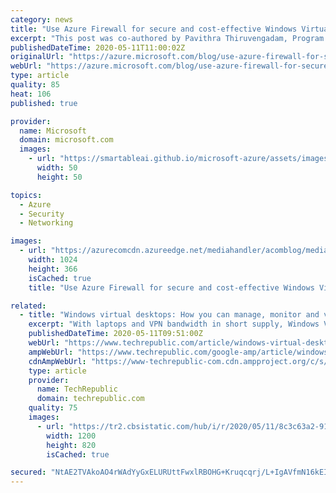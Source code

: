 ```yaml
---
category: news
title: "Use Azure Firewall for secure and cost-effective Windows Virtual Desktop protection"
excerpt: "This post was co-authored by Pavithra Thiruvengadam, Program Manager, Windows Virtual Desktop\n\nWork from home policies require many IT organizations to address fundamental changes in capacity, network, security, and governance. Many employees aren't protected by the layered security policies associated"
publishedDateTime: 2020-05-11T11:00:02Z
originalUrl: "https://azure.microsoft.com/blog/use-azure-firewall-for-secure-and-cost-effective-windows-virtual-desktop-protection/"
webUrl: "https://azure.microsoft.com/blog/use-azure-firewall-for-secure-and-cost-effective-windows-virtual-desktop-protection/"
type: article
quality: 85
heat: 106
published: true

provider:
  name: Microsoft
  domain: microsoft.com
  images:
    - url: "https://smartableai.github.io/microsoft-azure/assets/images/organizations/microsoft.com-50x50.jpg"
      width: 50
      height: 50

topics:
  - Azure
  - Security
  - Networking

images:
  - url: "https://azurecomcdn.azureedge.net/mediahandler/acomblog/media/Default/blog/8a177079-5ce9-44bd-97bb-ebcc6c30eaa0.png"
    width: 1024
    height: 366
    isCached: true
    title: "Use Azure Firewall for secure and cost-effective Windows Virtual Desktop protection"

related:
  - title: "Windows virtual desktops: How you can manage, monitor and virtualise devices remotely"
    excerpt: "With laptops and VPN bandwidth in short supply, Windows Virtual Desktop and Microsoft Endpoint Manager come into their own as ways to keep staff not just working, but also productive and secure."
    publishedDateTime: 2020-05-11T09:51:00Z
    webUrl: "https://www.techrepublic.com/article/windows-virtual-desktops-how-you-can-manage-monitor-and-virtualise-devices-remotely/"
    ampWebUrl: "https://www.techrepublic.com/google-amp/article/windows-virtual-desktops-how-you-can-manage-monitor-and-virtualise-devices-remotely/"
    cdnAmpWebUrl: "https://www-techrepublic-com.cdn.ampproject.org/c/s/www.techrepublic.com/google-amp/article/windows-virtual-desktops-how-you-can-manage-monitor-and-virtualise-devices-remotely/"
    type: article
    provider:
      name: TechRepublic
      domain: techrepublic.com
    quality: 75
    images:
      - url: "https://tr2.cbsistatic.com/hub/i/r/2020/05/11/8c3c63a2-918c-4371-b054-bf9e2fd7bd33/resize/1200x/155f519778ebaa82b0eeecd1b348bec6/tr-new-wvd-interface-in-azure-portal.jpg"
        width: 1200
        height: 820
        isCached: true

secured: "NtAE2TVAkoAO4rWAdYyGxELURUttFwxlRBOHG+Kruqcqrj/L+IgAVfmN16kEIP7hQP+8xXBLJWmHhiYu6Q5sSi085BhJCytejI+ZDd4Ozo5gAUDXIQnFUhpLEfgbcgATsdDF6aVZCST2ur+yq9sV5NI/c8S9Iydl4LNrlN8v32zLuCPuNZo/HpxTW1jRYx7tNZKOAaer6QDklByJm2+zEpv+ddhF8HPnKEuWMMcC5PH0JMNldfGpGS1UNNRUgUDZyUt1awTEuanBha07ZWfwwRRf1lfSbUrBSnIPd7u1SoNr+WXEQnLBewq2shOR27k6200mcsFoE3h+liCPSJ2jjnGa/AtAqt7QV4QWaYSUJTg=;FWst5ELkzquga59EB69NKA=="
---
```


